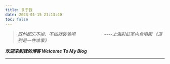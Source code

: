 ```yaml
---
title: 关于我
date: 2023-01-15 21:13:40
toc: false
---
```



>  *既然都忘不掉，不如就装着吧*
> &nbsp;&nbsp;&nbsp;&nbsp;&nbsp;&nbsp;&nbsp;&nbsp;&nbsp;&nbsp;&nbsp;&nbsp;&nbsp;&nbsp;&nbsp;&nbsp;&nbsp;&nbsp;&nbsp;&nbsp;&nbsp;&nbsp;*----上海彩虹室内合唱团 《道别是一件难事》*


<p style="font-weight:bold; font-style:italic;">欢迎来到我的博客   Welcome To My Blog</p>

---

